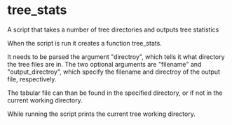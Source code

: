 # tree_stats
A script that takes a number of tree directories and outputs tree statistics

When the script is run it creates a function tree_stats. 

It needs to be parsed the argument "directroy", which tells it what directory the tree files are in.
The two optional arguments are "filename" and "output_directroy", which specify the filename and directroy of the output file, respectively. 

The tabular file can than be found in the specified directory, or if not in the current working directory. 

While running the script prints the current tree working directory. 
